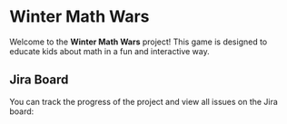 # Winter Math Wars

Welcome to the **Winter Math Wars** project! This game is designed to educate kids about math in a fun and interactive way.

## Jira Board

You can track the progress of the project and view all issues on the Jira board: